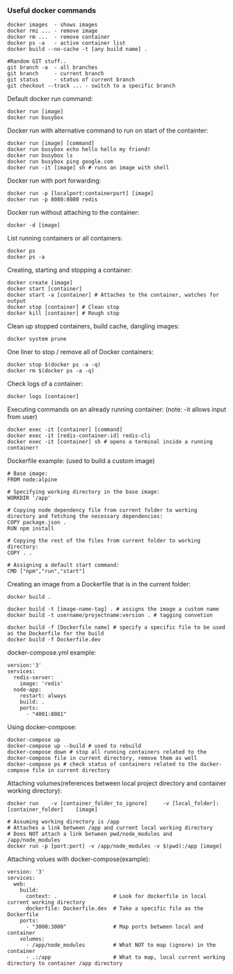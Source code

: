 ### Useful docker commands
```
docker images  - shows images
docker rmi ... - remove image
docker rm ...  - remove container
docker ps -a   - active container list
docker build --no-cache -t [any build name] .

#Random GIT stuff..
git branch -a  - all branches
git branch     - current branch
git status     - status of current branch
git checkout --track ... - switch to a specific branch
```


Default docker run command:
```
docker run [image]
docker run busybox
```

Docker run with alternative command to run on start of the containter:
``` 
docker run [image] [command] 
docker run busybox echo hello hello my friend!
docker run busybox ls
docker run busybox ping google.com
docker run -it [image] sh # runs an image with shell 
```

Docker run with port forwarding:
```
docker run -p [localport:containerport] [image]
docker run -p 8080:8080 redis
```

Docker run without attaching to the container:
```
docker -d [image]
```

List running containers or all containers:
```
docker ps
docker ps -a
```

Creating, starting and stopping a container:
```
docker create [image]
docker start [container]
docker start -a [container] # Attaches to the container, watches for output
docker stop [container] # Clean stop
docker kill [container] # Rough stop
```

Clean up stopped containers, build cache, dangling images:
```
docker system prune 
```

One liner to stop / remove all of Docker containers:
```
docker stop $(docker ps -a -q)
docker rm $(docker ps -a -q)
```

Check logs of a container:
```
docker logs [container]
```

Executing commands on an already running container: (note: -it allows input from user)
```
docker exec -it [container] [command] 
docker exec -it [redis-container-id] redis-cli
docker exec -it [container] sh # opens a terminal inside a running container!
```

Dockerfile example: (used to build a custom image)
```
# Base image:
FROM node:alpine

# Specifying working directory in the base image:
WORKDIR '/app'

# Copying node dependency file from current folder to working directory and fetching the necessary dependencies:
COPY package.json .
RUN npm install

# Copying the rest of the files from current folder to working directory:
COPY . .

# Assigning a default start command:
CMD ["npm","run","start"]
```

Creating an image from a Dockerfile that is in the current folder:
```
docker build .

docker build -t [image-name-tag] . # assigns the image a custom name
docker build -t username/projectname:version . # tagging convetion

docker build -f [Dockerfile name] # specify a specific file to be used as the Dockerfile for the build
docker build -f Dockerfile.dev
```

docker-compose.yml example:
```
version:'3'
services:
  redis-server:
    image: 'redis'
  node-app:
    restart: always
    build: .
    ports:
      - "4001:8081"
```

Using docker-compose:
```
docker-compose up
docker-compose up --build # used to rebuild
docker-compose down # stop all running containers related to the docker-compose file in current directory, remove them as well
docker-compose ps # check status of containers related to the docker-compose file in current directory
```

Attaching volumes(references between local project directory and container working directory):
```
docker run    -v [container_folder_to_ignore]     -v [local_folder]:[container_folder]    [image]

# Assuming working directory is /app 
# Attaches a link between /app and current local working directory
# Does NOT attach a link between pwd/node_modules and /app/node_modules
docker run -p [port:port] -v /app/node_modules -v $(pwd):/app [image] 
```

Attaching volues with docker-compose(example):
```
version: '3'
services:
  web:
    build:
      context: .                  # Look for dockerfile in local current working directory
      dockerfile: Dockerfile.dev  # Take a specific file as the Dockerfile
    ports:
      - "3000:3000"               # Map ports between local and container
    volumes:
      - /app/node_modules         # What NOT to map (ignore) in the container
      - .:/app                    # What to map, local current working directory to container /app directory
```
